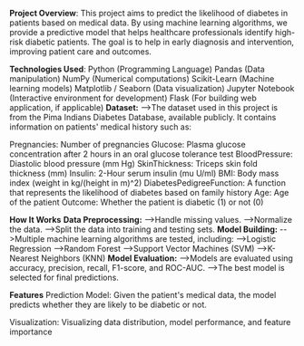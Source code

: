 **Project Overview**:
This project aims to predict the likelihood of diabetes in patients based on medical data. By using machine learning algorithms, we provide a predictive model that helps healthcare professionals identify high-risk diabetic patients. The goal is to help in early diagnosis and intervention, improving patient care and outcomes.

**Technologies Used**:
Python (Programming Language) 
Pandas (Data manipulation) 
NumPy (Numerical computations) 
Scikit-Learn (Machine learning models) 
Matplotlib / Seaborn (Data visualization) 
Jupyter Notebook (Interactive environment for development) 
Flask (For building web application, if applicable) 
**Dataset:**
-->The dataset used in this project is from the Pima Indians Diabetes Database, available publicly. It contains information on patients' medical history such as:

Pregnancies: Number of pregnancies 
Glucose: Plasma glucose concentration after 2 hours in an oral glucose tolerance test 
BloodPressure: Diastolic blood pressure (mm Hg) 
SkinThickness: Triceps skin fold thickness (mm) 
Insulin: 2-Hour serum insulin (mu U/ml) 
BMI: Body mass index (weight in kg/(height in m)^2) 
DiabetesPedigreeFunction: A function that represents the likelihood of diabetes based on family history 
Age: Age of the patient 
Outcome: Whether the patient is diabetic (1) or not (0)

**How It Works** 
**Data Preprocessing:**
-->Handle missing values. 
-->Normalize the data. 
-->Split the data into training and testing sets. 
**Model Building:**
-->Multiple machine learning algorithms are tested, including:
-->Logistic Regression 
-->Random Forest 
-->Support Vector Machines (SVM) 
-->K-Nearest Neighbors (KNN) 
**Model Evaluation:**
-->Models are evaluated using accuracy, precision, recall, F1-score, and ROC-AUC. 
-->The best model is selected for final predictions.

**Features**
Prediction Model: Given the patient's medical data, the model predicts whether they are likely to be diabetic or not.

Visualization: Visualizing data distribution, model performance, and feature importance



